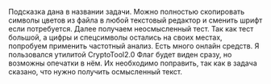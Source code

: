Подсказка дана в названии задачи.
Можно полностью скопировать символы цветов из файла в любой текстовый редактор и сменить шрифт если потребуется.
Далее получаем неосмысленный тест. Так как тест большой, а цифры и спецсимволы остались на своих местах, попробуем применить частотный анализ.
Есть много онлайн средств. Я пользовался утилитой CryptoTool2.0
Флаг будет виден сразу, но возможны опечатки в нём. Их необходимо поправить, так как в задача сказано, что нужно получить осмысленный текст.
